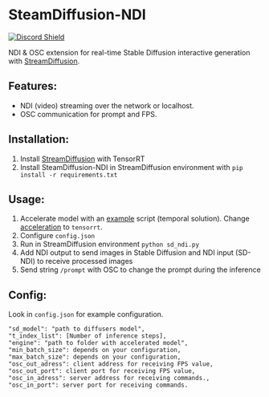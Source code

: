 # SteamDiffusion-NDI
<a href="https://discord.com/invite/wNW8xkEjrf"><img src="https://discord.com/api/guilds/838923088997122100/widget.png?style=shield" alt="Discord Shield"/></a>

NDI & OSC extension for real-time Stable Diffusion interactive generation with [StreamDiffusion](https://pages.github.com/](https://github.com/cumulo-autumn/StreamDiffusion)https://github.com/cumulo-autumn/StreamDiffusion).

## Features:
* NDI (video) streaming over the network or localhost.
* OSC communication for prompt and FPS.

## Installation:
1) Install [StreamDiffusion](https://github.com/cumulo-autumn/StreamDiffusion?tab=readme-ov-file#installation) with TensorRT
2) Install SteamDiffusion-NDI in StreamDiffusion environment with ```pip install -r requirements.txt```

## Usage:
1) Accelerate model with an [example](https://github.com/cumulo-autumn/StreamDiffusion/blob/main/examples/img2img/single.py) script  (temporal solution). Change [acceleration](https://github.com/cumulo-autumn/StreamDiffusion/blob/63a240a771247968b0fed9877d3c0436d3110b86/examples/img2img/single.py#L24C7-L24C7) to ```tensorrt```.
2) Configure ```config.json```
3) Run in StreamDiffusion environment ```python sd_ndi.py```
4) Add NDI output to send images in Stable Diffusion and NDI input (SD-NDI) to receive processed images
5) Send string ```/prompt``` with OSC to change the prompt during the inference

## Config:
Look in ```config.json``` for example configuration.

	"sd_model": "path to diffusers model",
	"t_index_list": [Number of inference steps],
	"engine": "path to folder with accelerated model",
	"min_batch_size": depends on your configuration,
	"max_batch_size": depends on your configuration,
	"osc_out_adress": client address for receiving FPS value,
	"osc_out_port": client port for receiving FPS value,
	"osc_in_adress": server address for receiving commands.,
	"osc_in_port": server port for receiving commands.
